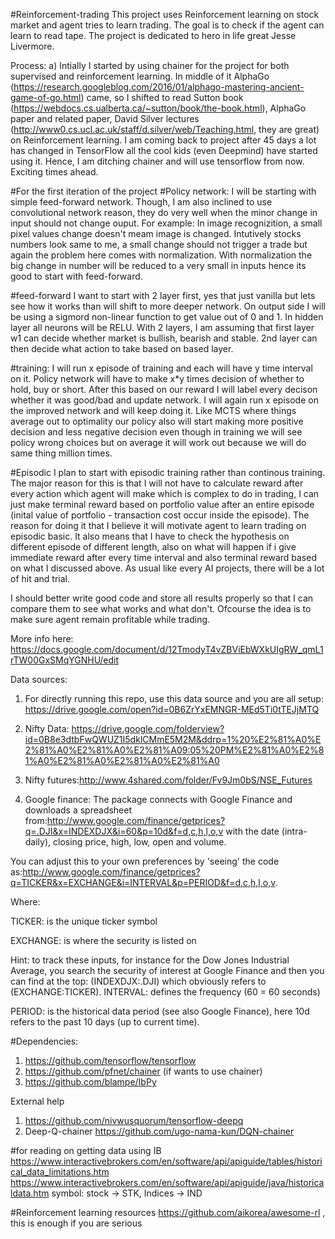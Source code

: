 #Reinforcement-trading
This project uses Reinforcement learning on stock market and agent tries to learn trading. The goal is to check if the agent can learn to read tape. The project is dedicated to hero in life great Jesse Livermore.


Process:
a) Intially I started by using chainer for the project for both supervised and reinforcement learning. In middle of it AlphaGo (https://research.googleblog.com/2016/01/alphago-mastering-ancient-game-of-go.html) came, so I shifted to read Sutton book (https://webdocs.cs.ualberta.ca/~sutton/book/the-book.html), AlphaGo paper and related paper, David Silver lectures (http://www0.cs.ucl.ac.uk/staff/d.silver/web/Teaching.html, they are great)
on Reinforcement learning. I am coming back to project after 45 days a lot has changed in TensorFlow all the cool kids (even Deepmind) have started using it. Hence, I am ditching chainer and will use tensorflow from now. Exciting times ahead.


#For the first iteration of the project
#Policy network:
I will be starting with simple feed-forward network. Though, I am also inclined to use convolutional network reason, they do very well when the minor change in input should not change ouput. For example: In image recognizition, a small pixel values change doesn't meam image is changed. Intutively stocks numbers look same to me, a small change should not trigger a trade but again the problem here comes with normalization. With normalization the big change in number will be reduced to a very small in inputs hence its good to start with feed-forward.

#feed-forward
I want to start with 2 layer first, yes that just vanilla but lets see how it works than will shift to more deeper network. On output side I will be using a sigmord non-linear function to get value out of 0 and 1. In hidden layer all neurons will be RELU. With 2 layers, I am assuming that first layer w1 can decide whether market is bullish, bearish and stable. 2nd layer can then decide what action to take based on based layer.

#training:
I will run x episode of training and each will have y time interval on it. Policy network will have to make x*y times decision of whether to hold, buy or short. After this based on our reward I will label every decison whether it was good/bad and update network. I will again run x episode on the improved network and will keep doing it. Like MCTS where things average out to optimality our policy also will start making more positive decision and less negative decision even though in training we will see policy wrong choices but on average it will work out because we will do same thing million times.

#Episodic 
I plan to start with episodic training rather than continous training. The major reason for this is that I will not have to calculate reward after every action which agent will make which is complex to do in trading, I can just make terminal reward based on portfolio value after an entire episode (inital value of portfolio - transaction cost occur inside the episode). The reason for doing it that I believe it will motivate agent to learn trading on episodic basic. It also means that I have to check the hypothesis on different episode of different length, also on what will happen if i give immediate reward after every time interval and also terminal reward based on what I discussed above. As usual like every AI projects, there will be a lot of hit and trial. 

I should better write good code and store all results properly so that I can compare them to see what works and what don't. Ofcourse the idea is to make sure agent remain profitable while trading. 




More info here:
https://docs.google.com/document/d/12TmodyT4vZBViEbWXkUIgRW_qmL1rTW00GxSMqYGNHU/edit


Data sources:
1) For directly running this repo, use this data source and you are all setup: https://drive.google.com/open?id=0B6ZrYxEMNGR-MEd5Ti0tTEJjMTQ

2) Nifty Data: https://drive.google.com/folderview?id=0B8e3dtbFwQWUZ1I5dklCMmE5M2M&ddrp=1%20%E2%81%A0%E2%81%A0%E2%81%A0%E2%81%A09:05%20PM%E2%81%A0%E2%81%A0%E2%81%A0%E2%81%A0%E2%81%A0



3) Nifty futures:http://www.4shared.com/folder/Fv9Jm0bS/NSE_Futures


3) Google finance: The package connects with Google Finance and downloads a spreadsheet from:http://www.google.com/finance/getprices?q=.DJI&x=INDEXDJX&i=60&p=10d&f=d,c,h,l,o,v with the date (intra-daily), closing price, high, low, open and volume.

You can adjust this to your own preferences by 'seeing' the code as:http://www.google.com/finance/getprices?q=TICKER&x=EXCHANGE&i=INTERVAL&p=PERIOD&f=d,c,h,l,o,v.

Where:

TICKER: is the unique ticker symbol

EXCHANGE: is where the security is listed on

Hint: to track these inputs, for instance for the Dow Jones Industrial Average, you search the security of interest at Google Finance and then you can find at the top: (INDEXDJX:.DJI) which obviously refers to (EXCHANGE:TICKER).
INTERVAL: defines the frequency (60 = 60 seconds)

PERIOD: is the historical data period (see also Google Finance), here 10d refers to the past 10 days (up to current time).


#Dependencies:
1) https://github.com/tensorflow/tensorflow
2) https://github.com/pfnet/chainer (if wants to use chainer)
3) https://github.com/blampe/IbPy

External help
1) https://github.com/nivwusquorum/tensorflow-deepq
2) Deep-Q-chainer
https://github.com/ugo-nama-kun/DQN-chainer


#for reading on getting data using IB
https://www.interactivebrokers.com/en/software/api/apiguide/tables/historical_data_limitations.htm
https://www.interactivebrokers.com/en/software/api/apiguide/java/historicaldata.htm
symbol: stock -> STK, Indices -> IND

#Reinforcement learning resources
https://github.com/aikorea/awesome-rl , this is enough if you are serious



